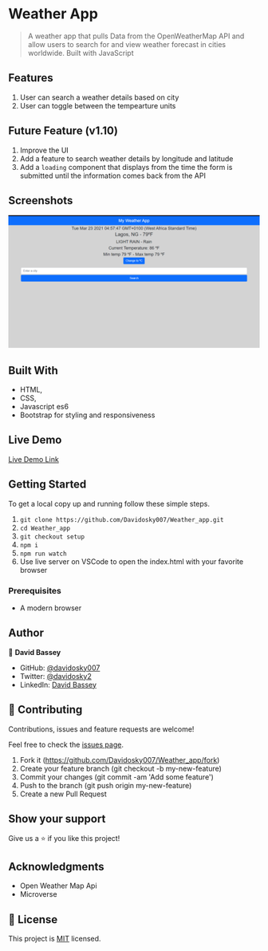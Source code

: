 # Weather App

> A weather app that pulls Data from the OpenWeatherMap API and allow users to search for and view weather forecast in cities worldwide. Built with JavaScript

## Features

1. User can search a weather details based on city
2. User can toggle between the tempearture units

## Future Feature (v1.10)

1. Improve the UI
2. Add a feature to search weather details by longitude and latitude
3. Add a `loading` component that displays from the time the form is submitted until the information comes back from the API

## Screenshots

<img src="/dist/images/weather.png" alt="project-screenshoot">

## Built With

- HTML,
- CSS,
- Javascript es6
- Bootstrap for styling and responsiveness

## Live Demo

[Live Demo Link](https://davidosky007.github.io/Weather_app/)

## Getting Started

To get a local copy up and running follow these simple steps.

1. `git clone https://github.com/Davidosky007/Weather_app.git`
2. `cd Weather_app`
3. `git checkout setup`
4. `npm i`
5. `npm run watch`
6. Use live server on VSCode to open the index.html with your favorite browser

### Prerequisites

- A modern browser

## Author

👤 **David Bassey**

- GitHub: [@davidosky007](https://github.com/davidosky007)
- Twitter: [@davidosky2](https://twitter.com/Davidosky2)
- LinkedIn: [David Bassey](https://www.linkedin.com/in/david-bassey-akan/)

## 🤝 Contributing

Contributions, issues and feature requests are welcome!

Feel free to check the [issues page](https://github.com/Davidosky007/Weather_app/issues).

1. Fork it (<https://github.com/Davidosky007/Weather_app/fork>)
2. Create your feature branch (git checkout -b my-new-feature)
3. Commit your changes (git commit -am 'Add some feature')
4. Push to the branch (git push origin my-new-feature)
5. Create a new Pull Request

## Show your support

Give us a ⭐️ if you like this project!

## Acknowledgments

- Open Weather Map Api
- Microverse

## 📝 License

This project is [MIT](lic.url) licensed.
